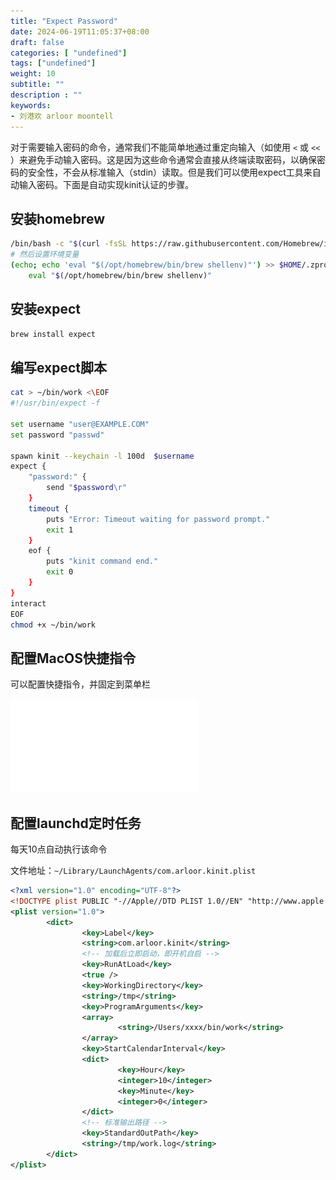 ```yaml
---
title: "Expect Password"
date: 2024-06-19T11:05:37+08:00
draft: false
categories: [ "undefined"]
tags: ["undefined"]
weight: 10
subtitle: ""
description : ""
keywords:
- 刘港欢 arloor moontell
---
```



对于需要输入密码的命令，通常我们不能简单地通过重定向输入（如使用 `<` 或 `<<` ）来避免手动输入密码。这是因为这些命令通常会直接从终端读取密码，以确保密码的安全性，不会从标准输入（stdin）读取。但是我们可以使用expect工具来自动输入密码。下面是自动实现kinit认证的步骤。
<!--more-->

## 安装homebrew

```bash
/bin/bash -c "$(curl -fsSL https://raw.githubusercontent.com/Homebrew/install/HEAD/install.sh)"
# 然后设置环境变量
(echo; echo 'eval "$(/opt/homebrew/bin/brew shellenv)"') >> $HOME/.zprofile
    eval "$(/opt/homebrew/bin/brew shellenv)"
```

## 安装expect

```bash
brew install expect
```

## 编写expect脚本

```bash
cat > ~/bin/work <\EOF
#!/usr/bin/expect -f

set username "user@EXAMPLE.COM"
set password "passwd"

spawn kinit --keychain -l 100d  $username
expect {
    "password:" {
        send "$password\r"
    }
    timeout {
        puts "Error: Timeout waiting for password prompt."
        exit 1
    }
    eof {
        puts "kinit command end."
        exit 0
    }
}
interact
EOF
chmod +x ~/bin/work
```

## 配置MacOS快捷指令

可以配置快捷指令，并固定到菜单栏

![alt text](/img/macos-shortcode-expect-passwd.md)

## 配置launchd定时任务

每天10点自动执行该命令

文件地址：`~/Library/LaunchAgents/com.arloor.kinit.plist`

```xml
<?xml version="1.0" encoding="UTF-8"?>
<!DOCTYPE plist PUBLIC "-//Apple//DTD PLIST 1.0//EN" "http://www.apple.com/DTDs/PropertyList-1.0.dtd">
<plist version="1.0">
        <dict>
                <key>Label</key>
                <string>com.arloor.kinit</string>
                <!-- 加载后立即启动，即开机自启 -->
                <key>RunAtLoad</key>
                <true />
                <key>WorkingDirectory</key>
                <string>/tmp</string>
                <key>ProgramArguments</key>
                <array>
                        <string>/Users/xxxx/bin/work</string>
                </array>
                <key>StartCalendarInterval</key>
                <dict>
                        <key>Hour</key>
                        <integer>10</integer>
                        <key>Minute</key>
                        <integer>0</integer>
                </dict>
                <!-- 标准输出路径 -->
                <key>StandardOutPath</key>
                <string>/tmp/work.log</string>
        </dict>
</plist>
```